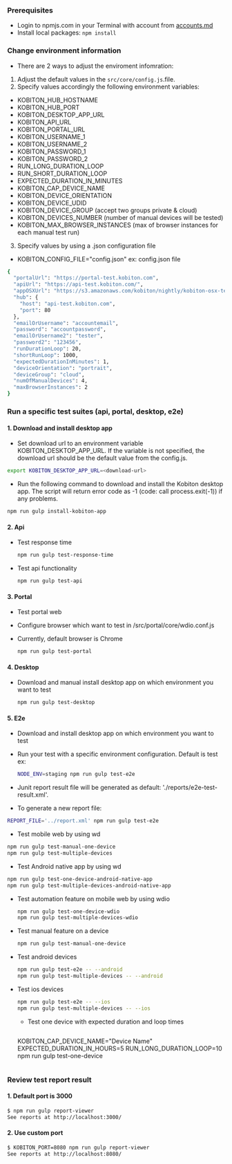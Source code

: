 
### Prerequisites
 * Login to npmjs.com in your Terminal with account from [accounts.md](https://github.com/kobiton/docs/blob/master/team/accounts.md)
 * Install local packages:  `npm install`

### Change environment information
 * There are 2 ways to adjust the enviroment infomration:
  1. Adjust the default values in the `src/core/config.js`.file.
  2. Specify values accordingly the following environment variables:
  * KOBITON_HUB_HOSTNAME
  * KOBITON_HUB_PORT
  * KOBITON_DESKTOP_APP_URL
  * KOBITON_API_URL
  * KOBITON_PORTAL_URL
  * KOBITON_USERNAME_1
  * KOBITON_USERNAME_2
  * KOBITON_PASSWORD_1
  * KOBITON_PASSWORD_2
  * RUN_LONG_DURATION_LOOP
  * RUN_SHORT_DURATION_LOOP
  * EXPECTED_DURATION_IN_MINUTES
  * KOBITON_CAP_DEVICE_NAME
  * KOBITON_DEVICE_ORIENTATION
  * KOBITON_DEVICE_UDID
  * KOBITON_DEVICE_GROUP (accept two groups private & cloud)
  * KOBITON_DEVICES_NUMBER (number of manual devices will be tested)
  * KOBITON_MAX_BROWSER_INSTANCES (max of browser instances for each manual test run)
  3. Specify values by using a .json configuration file
  * KOBITON_CONFIG_FILE="config.json"
  ex: config.json file

  ```bash
  {
    "portalUrl": "https://portal-test.kobiton.com",
    "apiUrl": "https://api-test.kobiton.com/",
    "appOSXUrl": "https://s3.amazonaws.com/kobiton/nightly/kobiton-osx-test.dmg",
    "hub": {
      "host": "api-test.kobiton.com",
      "port": 80
    },
    "emailOrUsername": "accountemail",
    "password": "accountpassword",
    "emailOrUsername2": "tester",
    "password2": "123456",
    "runDurationLoop": 20,
    "shortRunLoop": 1000,
    "expectedDurationInMinutes": 1,
    "deviceOrientation": "portrait",
    "deviceGroup": "cloud",
    "numOfManualDevices": 4,
    "maxBrowserInstances": 2
  }
  ```

### Run a specific test suites (api, portal, desktop, e2e)
#### 1. Download and install desktop app
 * Set download url to an environment variable KOBITON_DESKTOP_APP_URL. If the variable is not specified, the download url should be the default value from the config.js.

 ```bash
 export KOBITON_DESKTOP_APP_URL=<download-url>
 ```
 * Run the following command to download and install the Kobiton desktop app. The script will  return error code as -1 (code: call process.exit(-1)) if any problems.

 ```bash
 npm run gulp install-kobiton-app
 ```

#### 2. Api
 * Test response time

   ```bash
   npm run gulp test-response-time
   ```
 * Test api functionality

   ```bash
   npm run gulp test-api
   ```

#### 3. Portal
 * Test portal web
 * Configure browser which want to test in /src/portal/core/wdio.conf.js
 * Currently, default browser is Chrome

   ```bash
   npm run gulp test-portal
   ```

#### 4. Desktop
 * Download and manual install desktop app on which environment you want to test

   ```bash
   npm run gulp test-desktop
   ```

#### 5. E2e
 * Download and install desktop app on which environment you want to test
 * Run your test with a specific environment configuration. Default is test ex:

   ```bash
   NODE_ENV=staging npm run gulp test-e2e
   ```
 * Junit report result file will be generated as default: './reports/e2e-test-result.xml'.
 * To generate a new report file:

  ```bash
  REPORT_FILE='../report.xml' npm run gulp test-e2e
  ```
 * Test mobile web by using wd

 ```bash
 npm run gulp test-manual-one-device
 npm run gulp test-multiple-devices
 ```
 * Test Android native app by using wd

 ```bash
 npm run gulp test-one-device-android-native-app
 npm run gulp test-multiple-devices-android-native-app
 ```
 * Test automation feature on mobile web by using wdio

   ```bash
   npm run gulp test-one-device-wdio
   npm run gulp test-multiple-devices-wdio
   ```

* Test manual feature on a device

   ```bash
   npm run gulp test-manual-one-device
   ```

* Test android devices

  ```bash
  npm run gulp test-e2e -- --android
  npm run gulp test-multiple-devices -- --android
  ```

* Test ios devices

  ```bash
  npm run gulp test-e2e -- --ios
  npm run gulp test-multiple-devices -- --ios
  ```

  * Test one device with expected duration and loop times

    ```bash
  KOBITON_CAP_DEVICE_NAME="Device Name"  EXPECTED_DURATION_IN_HOURS=5 RUN_LONG_DURATION_LOOP=10 npm run gulp test-one-device
    ```

### Review test report result
#### 1. Default port is 3000

  ```bash
  $ npm run gulp report-viewer
  See reports at http://localhost:3000/
  ```

#### 2. Use custom port

  ```bash
  $ KOBITON_PORT=8080 npm run gulp report-viewer
  See reports at http://localhost:8080/
  ```
